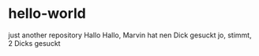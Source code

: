 # hello-world
just another repository
Hallo Hallo, Marvin hat nen Dick gesuckt
jo, stimmt, 2 Dicks gesuckt
